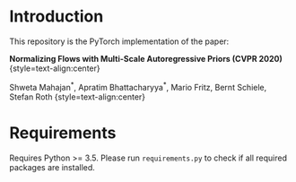 # Introduction
This repository is the PyTorch implementation of the paper:

**Normalizing Flows with Multi-Scale Autoregressive Priors (CVPR 2020)** {style=text-align:center}

Shweta Mahajan<sup>\*</sup>, Apratim Bhattacharyya<sup>\*</sup>, Mario Fritz, Bernt Schiele, Stefan Roth {style=text-align:center}


# Requirements

Requires Python >= 3.5. Please run `requirements.py` to check if all required packages are installed.
